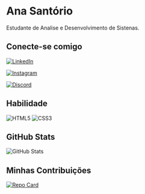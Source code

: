 # Ana Santório
Estudante de Analise e Desenvolvimento de Sistenas.

## Conecte-se comigo
[![LinkedIn](https://img.shields.io/badge/LinkedIn-d6662f?style=for-the-badge&logo=linkedin&logoColor=fff)](https://www.linkedin.com/in/ana-sant%C3%B3rio-79931016a/)

[![Instagram](https://img.shields.io/badge/Instagram-d6662f?style=for-the-badge&logo=instagram&logoColor=fff)](https://www.instagram.com/annasantori/)

[![Discord](https://img.shields.io/badge/Discord-d6662f?style=for-the-badge&logo=discord&logoColor=fff)](https://www.discord.com/in/anasantorio/)

## Habilidade
![HTML5](https://img.shields.io/badge/HTML5-d6662f?style=for-the-badge&logo=html5&logoColor=fff)
![CSS3](https://img.shields.io/badge/CSS3-d6662f?style=for-the-badge&logo=css3&logoColor=fff)

## GitHub Stats
![GitHub Stats](https://github-readme-stats.vercel.app/api?username=anasantorio&theme=transparent&bg_color=d6662f&border_color=fff&show_icons=true&icon_color=fff&title_color=fff&text_color=fff)

## Minhas Contribuições
[![Repo Card](https://github-readme-stats.vercel.app/api/pin/?username=anasantorio&repo=dio-lab-open-source&bg_color=d6662f&border_color=d6662f&show_icons=true&icon_color=fff&title_color=fff&text_color=FFF)](https://github.com/anasantorio/dio-lab-open-source)